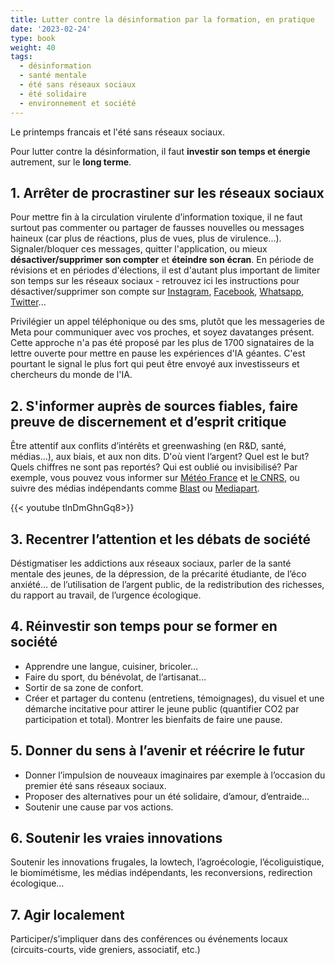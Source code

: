 ```yaml
---
title: Lutter contre la désinformation par la formation, en pratique
date: '2023-02-24'
type: book
weight: 40
tags:
  - désinformation
  - santé mentale
  - été sans réseaux sociaux
  - été solidaire
  - environnement et société
---
```


Le printemps francais et l'été sans réseaux sociaux.

<!--more-->

Pour lutter contre la désinformation, il faut <b>investir son temps et énergie</b> autrement, sur le <b>long terme</b>.

## 1. Arrêter de procrastiner sur les réseaux sociaux

Pour mettre fin à la circulation virulente d’information toxique, il ne faut surtout pas commenter ou partager de fausses nouvelles ou messages haineux (car plus de réactions, plus de vues, plus de virulence...). Signaler/bloquer ces messages, quitter l'application, ou mieux <b>désactiver/supprimer son compter</b> et <b>éteindre son écran</b>. En période de révisions et en périodes d'élections, il est d'autant plus important de limiter son temps sur les réseaux sociaux - retrouvez ici les instructions pour désactiver/supprimer son compte sur [Instagram](https://help.instagram.com/370452623149242), [Facebook](https://www.facebook.com/help/224562897555674), [Whatsapp](https://faq.whatsapp.com/2138577903196467/), [Twitter](https://help.twitter.com/en/managing-your-account/how-to-deactivate-twitter-account)...

Privilégier un appel téléphonique ou des sms, plutôt que les messageries de Meta pour communiquer avec vos proches, et soyez davatanges présent. Cette approche n'a pas été proposé par les plus de 1700 signataires de la lettre ouverte pour mettre en pause les expériences d'IA géantes. C'est pourtant le signal le plus fort qui peut être envoyé aux investisseurs et chercheurs du monde de l'IA.

## 2. S'informer auprès de sources fiables, faire preuve de discernement et d’esprit critique

Être attentif aux conflits d’intérêts et greenwashing (en R&D, santé, médias…), aux biais, et aux non dits. D'où vient l’argent? Quel est le but? Quels chiffres ne sont pas reportés? Qui est oublié ou invisibilisé? Par exemple, vous pouvez vous informer sur [Météo France](https://meteofrance.com/actualites-et-dossiers/actualites/climat/secheresse-32-jours-sans-pluie-en-france-record-battu) et [le CNRS](https://lejournal.cnrs.fr/articles/climatosceptiques-sur-twitter-enquete-sur-les-mercenaires-de-lintox), ou suivre des médias indépendants comme [Blast](https://www.blast-info.fr/articles/2023/sommes-nous-toujours-en-democratie-AwJ1_TmlTM-ONwHybrhuqQ) ou [Mediapart](https://www.mediapart.fr/).

{{< youtube tlnDmGhnGq8>}} 

## 3. Recentrer l’attention et les débats de société

Déstigmatiser les addictions aux réseaux sociaux, parler de la santé mentale des jeunes, de la dépression, de la précarité étudiante, de l’éco anxiété… de l’utilisation de l’argent public, de la redistribution des richesses, du rapport au travail, de l’urgence écologique.

## 4. Réinvestir son temps pour se former en société

- Apprendre une langue, cuisiner, bricoler… 
- Faire du sport, du bénévolat, de l’artisanat…
- Sortir de sa zone de confort.
- Créer et partager du contenu (entretiens, témoignages), du visuel et une démarche incitative pour attirer le jeune public (quantifier CO2 par participation et total). Montrer les bienfaits de faire une pause.

## 5. Donner du sens à l’avenir et réécrire le futur

- Donner l’impulsion de nouveaux imaginaires par exemple à l’occasion du premier été sans réseaux sociaux.
- Proposer des alternatives pour un été solidaire, d’amour, d’entraide…
- Soutenir une cause par vos actions.

## 6. Soutenir les vraies innovations

Soutenir les innovations frugales, la lowtech, l’agroécologie, l’écoliguistique, le biomimétisme, les médias indépendants, les reconversions, redirection écologique… 

## 7. Agir localement

Participer/s’impliquer dans des conférences ou événements locaux (circuits-courts, vide greniers, associatif, etc.)